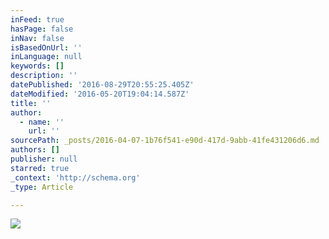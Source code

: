 ```yaml
---
inFeed: true
hasPage: false
inNav: false
isBasedOnUrl: ''
inLanguage: null
keywords: []
description: ''
datePublished: '2016-08-29T20:55:25.405Z'
dateModified: '2016-05-20T19:04:14.587Z'
title: ''
author:
  - name: ''
    url: ''
sourcePath: _posts/2016-04-07-1b76f541-e90d-417d-9abb-41fe431206d6.md
authors: []
publisher: null
starred: true
_context: 'http://schema.org'
_type: Article

---
```

![](https://the-grid-user-content.s3-us-west-2.amazonaws.com/277aa5b6-f8f2-46ac-940a-5656d8e0ec1a.jpg)